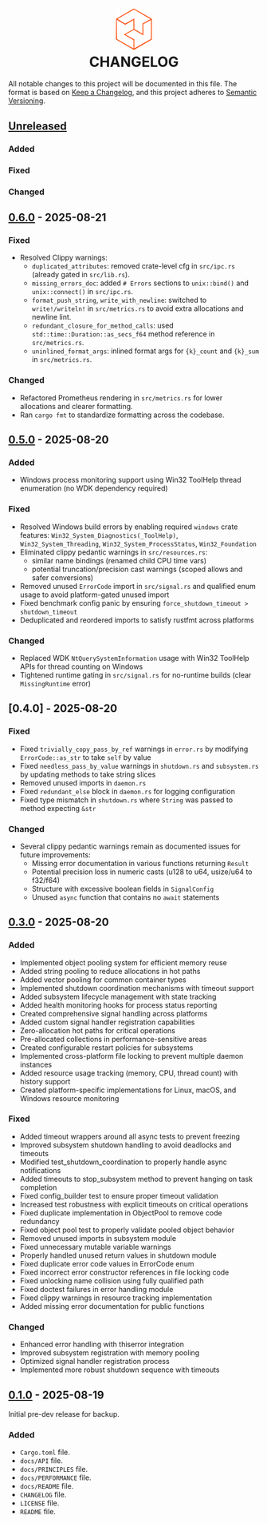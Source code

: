 <h1 align="center">
    <img width="72xpx" src="./media/proc-rs-orange.svg" alt="High-Performance Process EcoSystem for Rust">
    <br>
    <b>CHANGELOG</b>
</h1>
<p>
  All notable changes to this project will be documented in this file. The format is based on <a href="https://keepachangelog.com/en/1.0.0/">Keep a Changelog</a>,
  and this project adheres to <a href="https://semver.org/spec/v2.0.0.html/">Semantic Versioning</a>.
</p>

## [Unreleased]

### Added

### Fixed


### Changed



## [0.6.0] - 2025-08-21

### Fixed

- Resolved Clippy warnings:
  - `duplicated_attributes`: removed crate-level cfg in `src/ipc.rs` (already gated in `src/lib.rs`).
  - `missing_errors_doc`: added `# Errors` sections to `unix::bind()` and `unix::connect()` in `src/ipc.rs`.
  - `format_push_string`, `write_with_newline`: switched to `write!/writeln!` in `src/metrics.rs` to avoid extra allocations and newline lint.
  - `redundant_closure_for_method_calls`: used `std::time::Duration::as_secs_f64` method reference in `src/metrics.rs`.
  - `uninlined_format_args`: inlined format args for `{k}_count` and `{k}_sum` in `src/metrics.rs`.

### Changed

- Refactored Prometheus rendering in `src/metrics.rs` for lower allocations and clearer formatting.
- Ran `cargo fmt` to standardize formatting across the codebase.




## [0.5.0] - 2025-08-20
### Added
- Windows process monitoring support using Win32 ToolHelp thread enumeration (no WDK dependency required)

### Fixed
- Resolved Windows build errors by enabling required `windows` crate features: `Win32_System_Diagnostics(_ToolHelp)`, `Win32_System_Threading`, `Win32_System_ProcessStatus`, `Win32_Foundation`
- Eliminated clippy pedantic warnings in `src/resources.rs`:
  - similar name bindings (renamed child CPU time vars)
  - potential truncation/precision cast warnings (scoped allows and safer conversions)
- Removed unused `ErrorCode` import in `src/signal.rs` and qualified enum usage to avoid platform-gated unused import
- Fixed benchmark config panic by ensuring `force_shutdown_timeout > shutdown_timeout`
- Deduplicated and reordered imports to satisfy rustfmt across platforms

### Changed
- Replaced WDK `NtQuerySystemInformation` usage with Win32 ToolHelp APIs for thread counting on Windows
- Tightened runtime gating in `src/signal.rs` for no-runtime builds (clear `MissingRuntime` error)



## [0.4.0] - 2025-08-20

### Fixed
- Fixed `trivially_copy_pass_by_ref` warnings in `error.rs` by modifying `ErrorCode::as_str` to take `self` by value
- Fixed `needless_pass_by_value` warnings in `shutdown.rs` and `subsystem.rs` by updating methods to take string slices
- Removed unused imports in `daemon.rs`
- Fixed `redundant_else` block in `daemon.rs` for logging configuration
- Fixed type mismatch in `shutdown.rs` where `String` was passed to method expecting `&str`

### Changed
- Several clippy pedantic warnings remain as documented issues for future improvements:
  - Missing error documentation in various functions returning `Result`
  - Potential precision loss in numeric casts (u128 to u64, usize/u64 to f32/f64)
  - Structure with excessive boolean fields in `SignalConfig`
  - Unused `async` function that contains no `await` statements




## [0.3.0] - 2025-08-20
### Added
- Implemented object pooling system for efficient memory reuse
- Added string pooling to reduce allocations in hot paths
- Added vector pooling for common container types
- Implemented shutdown coordination mechanisms with timeout support
- Added subsystem lifecycle management with state tracking
- Added health monitoring hooks for process status reporting
- Created comprehensive signal handling across platforms
- Added custom signal handler registration capabilities
- Zero-allocation hot paths for critical operations
- Pre-allocated collections in performance-sensitive areas
- Created configurable restart policies for subsystems
- Implemented cross-platform file locking to prevent multiple daemon instances
- Added resource usage tracking (memory, CPU, thread count) with history support
- Created platform-specific implementations for Linux, macOS, and Windows resource monitoring

### Fixed
- Added timeout wrappers around all async tests to prevent freezing
- Improved subsystem shutdown handling to avoid deadlocks and timeouts
- Modified test_shutdown_coordination to properly handle async notifications
- Added timeouts to stop_subsystem method to prevent hanging on task completion
- Fixed config_builder test to ensure proper timeout validation
- Increased test robustness with explicit timeouts on critical operations
- Fixed duplicate implementation in ObjectPool to remove code redundancy
- Fixed object pool test to properly validate pooled object behavior
- Removed unused imports in subsystem module
- Fixed unnecessary mutable variable warnings
- Properly handled unused return values in shutdown module
- Fixed duplicate error code values in ErrorCode enum
- Fixed incorrect error constructor references in file locking code
- Fixed unlocking name collision using fully qualified path
- Fixed doctest failures in error handling module
- Fixed clippy warnings in resource tracking implementation
- Added missing error documentation for public functions

### Changed
- Enhanced error handling with thiserror integration
- Improved subsystem registration with memory pooling
- Optimized signal handler registration process
- Implemented more robust shutdown sequence with timeouts


## [0.1.0] - 2025-08-19

Initial pre-dev release for backup.

### Added
- `Cargo.toml` file.
- `docs/API` file.
- `docs/PRINCIPLES` file.
- `docs/PERFORMANCE` file.
- `docs/README` file.
- `CHANGELOG` file.
- `LICENSE` file.
- `README` file.


[Unreleased]: https://github.com/jamesgober/proc-daemon/compare/v0.6.0...HEAD
[0.6.0]: https://github.com/jamesgober/proc-daemon/compare/v0.5.0...v0.6.0
[0.5.0]: https://github.com/jamesgober/proc-daemon/compare/v0.3.0...v0.5.0
[0.3.0]: https://github.com/jamesgober/proc-daemon/compare/v0.1.0...v0.3.0
[0.1.0]: https://github.com/jamesgober/proc-forge/releases/tag/v0.1.0